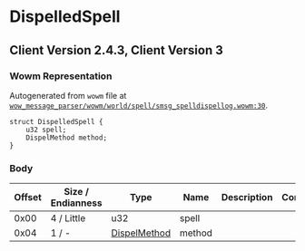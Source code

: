 # DispelledSpell

## Client Version 2.4.3, Client Version 3

### Wowm Representation

Autogenerated from `wowm` file at [`wow_message_parser/wowm/world/spell/smsg_spelldispellog.wowm:30`](https://github.com/gtker/wow_messages/tree/main/wow_message_parser/wowm/world/spell/smsg_spelldispellog.wowm#L30).
```rust,ignore
struct DispelledSpell {
    u32 spell;
    DispelMethod method;
}
```
### Body

| Offset | Size / Endianness | Type | Name | Description | Comment |
| ------ | ----------------- | ---- | ---- | ----------- | ------- |
| 0x00 | 4 / Little | u32 | spell |  |  |
| 0x04 | 1 / - | [DispelMethod](dispelmethod.md) | method |  |  |

